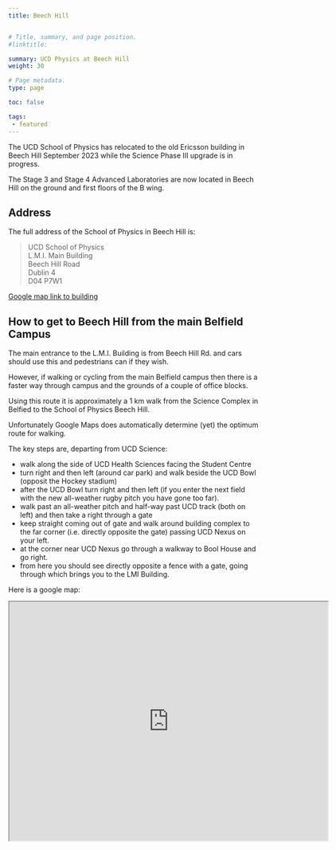 ```yaml
---
title: Beech Hill


# Title, summary, and page position.
#linktitle: 

summary: UCD Physics at Beech Hill
weight: 30

# Page metadata.
type: page

toc: false

tags:
 - featured
---
```


The UCD School of Physics has relocated to the old Ericsson building in Beech Hill  September 2023 while the Science Phase III upgrade is in progress.

The Stage 3 and Stage 4 Advanced Laboratories are now located in Beech Hill on the ground and first floors of the B wing.



## Address

The full address of the School of Physics in Beech Hill is:

> UCD School of Physics<br/>
> L.M.I. Main Building<br/>
> Beech Hill Road<br/>
> Dublin 4 <br/>
> D04 P7W1 

[Google map link to building](https://goo.gl/maps/YLSySLXPLkqseiSV9)

## How to get to Beech Hill from the main Belfield Campus

The main entrance to the L.M.I. Building is from Beech Hill Rd. and cars should use this and pedestrians can if they wish. 

However, if walking or cycling from the main Belfield campus then there is a faster way through campus and the grounds of a couple of office blocks.

Using this route it is approximately a 1 km walk from the Science Complex in Belfied to the School of Physics Beech Hill.

Unfortunately Google Maps does automatically determine (yet) the optimum route for walking.

The key steps are, departing from UCD Science:
* walk along the side of UCD Health Sciences facing the Student Centre
* turn right and then left (around car park) and walk beside the UCD Bowl (opposit the Hockey stadium)
* after the UCD Bowl turn right and then left (if you enter the next field with the new all-weather rugby pitch you have gone too far).
* walk past an all-weather pitch and  half-way past UCD track (both on left) and then take a right through a gate
* keep straight coming out of gate and walk around building complex to the far corner (i.e. directly opposite the gate) passing UCD Nexus on your left.
* at the corner near UCD Nexus go through a walkway to Bool House and go right.
* from here you should see directly opposite a fence with a gate, going through which brings you to the LMI Building.

Here is a google map:
<iframe src="https://www.google.com/maps/d/u/0/embed?mid=19lbVXGlURHNKaJtYDhzR38i3BB_ETWo&ehbc=2E312F" width="640" height="480"></iframe>